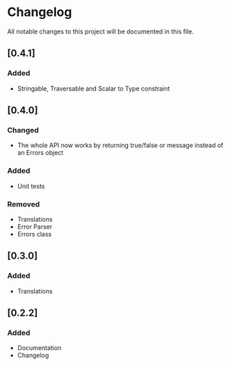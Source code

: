 # Changelog

All notable changes to this project will be documented in this file.

## [0.4.1]
### Added
- Stringable, Traversable and Scalar to Type constraint

## [0.4.0]
### Changed
- The whole API now works by returning true/false or message instead of an Errors object

### Added
- Unit tests

### Removed
- Translations
- Error Parser
- Errors class

## [0.3.0]
### Added
- Translations

## [0.2.2]
### Added
- Documentation
- Changelog